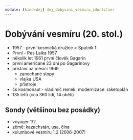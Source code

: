 ```yaml
---
module: [kind=dej] dej_dobyvani_vesmiru_identifier
---
```


# Dobývání vesmíru (20. stol.)
- 1957 - první kosmická družice = Sputnik 1
- První - Pes Laika 1957
- několik let 1961 první člověk Gagarin
- první američané 23 dní po Gagarinovy
- přistání na měsíci 1969
    - zanechané stopy
    - vlajka USA
    - přístroje
- čs kosmonaut - vladimíč remek, modernizace: raketoplán
- 135 letů (cca 360 lidí, 14 obětí)

## Sondy (většinou bez posádky)
- voyager 1/2.
- zěmě: kazachstán, usa, čína
- kolumbové vesmíru 1,2 (2006-2007)